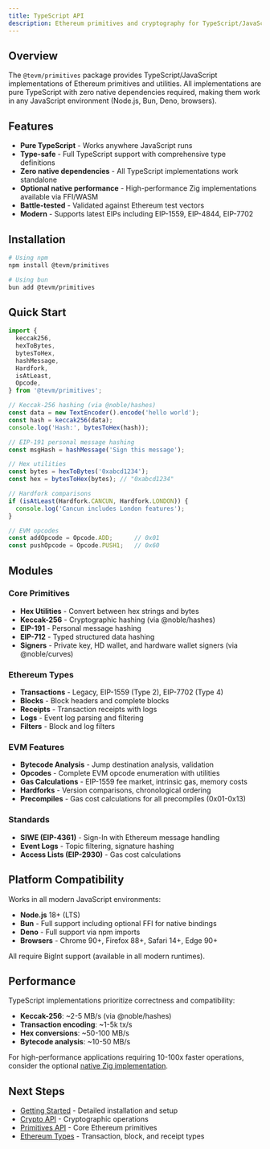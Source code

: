 ```yaml
---
title: TypeScript API
description: Ethereum primitives and cryptography for TypeScript/JavaScript
---
```


## Overview

The `@tevm/primitives` package provides TypeScript/JavaScript implementations of Ethereum primitives and utilities. All implementations are pure TypeScript with zero native dependencies required, making them work in any JavaScript environment (Node.js, Bun, Deno, browsers).

## Features

- **Pure TypeScript** - Works anywhere JavaScript runs
- **Type-safe** - Full TypeScript support with comprehensive type definitions
- **Zero native dependencies** - All TypeScript implementations work standalone
- **Optional native performance** - High-performance Zig implementations available via FFI/WASM
- **Battle-tested** - Validated against Ethereum test vectors
- **Modern** - Supports latest EIPs including EIP-1559, EIP-4844, EIP-7702

## Installation

```bash
# Using npm
npm install @tevm/primitives

# Using bun
bun add @tevm/primitives
```

## Quick Start

```typescript
import {
  keccak256,
  hexToBytes,
  bytesToHex,
  hashMessage,
  Hardfork,
  isAtLeast,
  Opcode,
} from '@tevm/primitives';

// Keccak-256 hashing (via @noble/hashes)
const data = new TextEncoder().encode('hello world');
const hash = keccak256(data);
console.log('Hash:', bytesToHex(hash));

// EIP-191 personal message hashing
const msgHash = hashMessage('Sign this message');

// Hex utilities
const bytes = hexToBytes('0xabcd1234');
const hex = bytesToHex(bytes); // "0xabcd1234"

// Hardfork comparisons
if (isAtLeast(Hardfork.CANCUN, Hardfork.LONDON)) {
  console.log('Cancun includes London features');
}

// EVM opcodes
const addOpcode = Opcode.ADD;      // 0x01
const pushOpcode = Opcode.PUSH1;   // 0x60
```

## Modules

### Core Primitives

- **Hex Utilities** - Convert between hex strings and bytes
- **Keccak-256** - Cryptographic hashing (via @noble/hashes)
- **EIP-191** - Personal message hashing
- **EIP-712** - Typed structured data hashing
- **Signers** - Private key, HD wallet, and hardware wallet signers (via @noble/curves)

### Ethereum Types

- **Transactions** - Legacy, EIP-1559 (Type 2), EIP-7702 (Type 4)
- **Blocks** - Block headers and complete blocks
- **Receipts** - Transaction receipts with logs
- **Logs** - Event log parsing and filtering
- **Filters** - Block and log filters

### EVM Features

- **Bytecode Analysis** - Jump destination analysis, validation
- **Opcodes** - Complete EVM opcode enumeration with utilities
- **Gas Calculations** - EIP-1559 fee market, intrinsic gas, memory costs
- **Hardforks** - Version comparisons, chronological ordering
- **Precompiles** - Gas cost calculations for all precompiles (0x01-0x13)

### Standards

- **SIWE (EIP-4361)** - Sign-In with Ethereum message handling
- **Event Logs** - Topic filtering, signature hashing
- **Access Lists (EIP-2930)** - Gas cost calculations

## Platform Compatibility

Works in all modern JavaScript environments:
- **Node.js** 18+ (LTS)
- **Bun** - Full support including optional FFI for native bindings
- **Deno** - Full support via npm imports
- **Browsers** - Chrome 90+, Firefox 88+, Safari 14+, Edge 90+

All require BigInt support (available in all modern runtimes).

## Performance

TypeScript implementations prioritize correctness and compatibility:

- **Keccak-256**: ~2-5 MB/s (via @noble/hashes)
- **Transaction encoding**: ~1-5k tx/s
- **Hex conversions**: ~50-100 MB/s
- **Bytecode analysis**: ~10-50 MB/s

For high-performance applications requiring 10-100x faster operations, consider the optional [native Zig implementation](/zig-api/).

## Next Steps

- [Getting Started](/typescript/getting-started/) - Detailed installation and setup
- [Crypto API](/typescript/crypto/) - Cryptographic operations
- [Primitives API](/typescript/primitives/) - Core Ethereum primitives
- [Ethereum Types](/typescript/ethereum-types/) - Transaction, block, and receipt types
